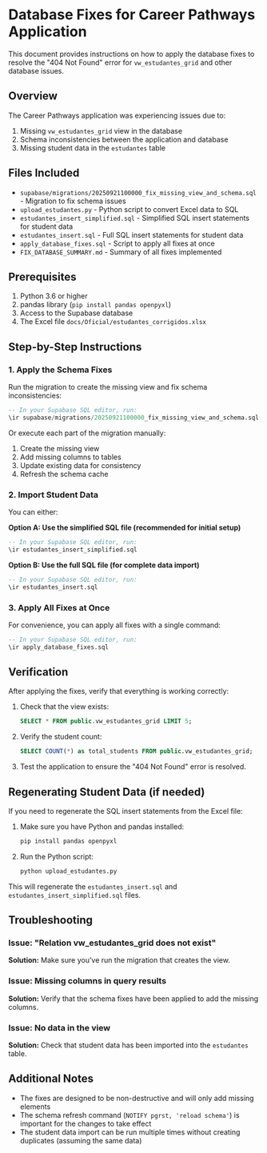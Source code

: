 # Database Fixes for Career Pathways Application

This document provides instructions on how to apply the database fixes to resolve the "404 Not Found" error for `vw_estudantes_grid` and other database issues.

## Overview

The Career Pathways application was experiencing issues due to:
1. Missing `vw_estudantes_grid` view in the database
2. Schema inconsistencies between the application and database
3. Missing student data in the `estudantes` table

## Files Included

- `supabase/migrations/20250921100000_fix_missing_view_and_schema.sql` - Migration to fix schema issues
- `upload_estudantes.py` - Python script to convert Excel data to SQL
- `estudantes_insert_simplified.sql` - Simplified SQL insert statements for student data
- `estudantes_insert.sql` - Full SQL insert statements for student data
- `apply_database_fixes.sql` - Script to apply all fixes at once
- `FIX_DATABASE_SUMMARY.md` - Summary of all fixes implemented

## Prerequisites

1. Python 3.6 or higher
2. pandas library (`pip install pandas openpyxl`)
3. Access to the Supabase database
4. The Excel file `docs/Oficial/estudantes_corrigidos.xlsx`

## Step-by-Step Instructions

### 1. Apply the Schema Fixes

Run the migration to create the missing view and fix schema inconsistencies:

```sql
-- In your Supabase SQL editor, run:
\ir supabase/migrations/20250921100000_fix_missing_view_and_schema.sql
```

Or execute each part of the migration manually:
1. Create the missing view
2. Add missing columns to tables
3. Update existing data for consistency
4. Refresh the schema cache

### 2. Import Student Data

You can either:

**Option A: Use the simplified SQL file (recommended for initial setup)**
```sql
-- In your Supabase SQL editor, run:
\ir estudantes_insert_simplified.sql
```

**Option B: Use the full SQL file (for complete data import)**
```sql
-- In your Supabase SQL editor, run:
\ir estudantes_insert.sql
```

### 3. Apply All Fixes at Once

For convenience, you can apply all fixes with a single command:
```sql
-- In your Supabase SQL editor, run:
\ir apply_database_fixes.sql
```

## Verification

After applying the fixes, verify that everything is working correctly:

1. Check that the view exists:
   ```sql
   SELECT * FROM public.vw_estudantes_grid LIMIT 5;
   ```

2. Verify the student count:
   ```sql
   SELECT COUNT(*) as total_students FROM public.vw_estudantes_grid;
   ```

3. Test the application to ensure the "404 Not Found" error is resolved.

## Regenerating Student Data (if needed)

If you need to regenerate the SQL insert statements from the Excel file:

1. Make sure you have Python and pandas installed:
   ```bash
   pip install pandas openpyxl
   ```

2. Run the Python script:
   ```bash
   python upload_estudantes.py
   ```

This will regenerate the `estudantes_insert.sql` and `estudantes_insert_simplified.sql` files.

## Troubleshooting

### Issue: "Relation vw_estudantes_grid does not exist"
**Solution:** Make sure you've run the migration that creates the view.

### Issue: Missing columns in query results
**Solution:** Verify that the schema fixes have been applied to add the missing columns.

### Issue: No data in the view
**Solution:** Check that student data has been imported into the `estudantes` table.

## Additional Notes

- The fixes are designed to be non-destructive and will only add missing elements
- The schema refresh command (`NOTIFY pgrst, 'reload schema'`) is important for the changes to take effect
- The student data import can be run multiple times without creating duplicates (assuming the same data)
